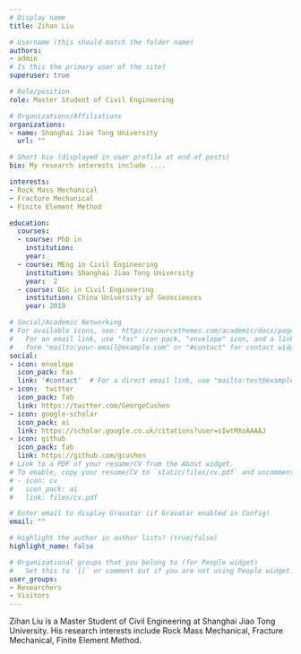 ```yaml
---
# Display name
title: Zihan Liu

# Username (this should match the folder name)
authors:  
- admin
# Is this the primary user of the site?
superuser: true 

# Role/position
role: Master Student of Civil Engineering

# Organizations/Affiliations
organizations:
- name: Shanghai Jiao Tong University
  url: ""

# Short bio (displayed in user profile at end of posts)
bio: My research interests include ....

interests:
- Rock Mass Mechanical
- Fracture Mechanical	
- Finite Element Method	

education:
  courses: 
  - course: PhD in 
    institution: 
    year: 
  - course: MEng in Civil Engineering
    institution: Shanghai Jiao Tong University
    year:  2
  - course: BSc in Civil Engineering
    institution: China University of Geosciences
    year: 2019

# Social/Academic Networking
# For available icons, see: https://sourcethemes.com/academic/docs/page-builder/#icons
#   For an email link, use "fas" icon pack, "envelope" icon, and a link in the
#   form "mailto:your-email@example.com" or "#contact" for contact widget.
social:
- icon: envelope
  icon_pack: fas
  link: '#contact'  # For a direct email link, use "mailto:test@example.org".
- icon:  twitter
  icon_pack: fab
  link: https://twitter.com/GeorgeCushen
- icon: google-scholar
  icon_pack: ai
  link: https://scholar.google.co.uk/citations?user=sIwtMXoAAAAJ
- icon: github
  icon_pack: fab
  link: https://github.com/gcushen
# Link to a PDF of your resume/CV from the About widget.
# To enable, copy your resume/CV to `static/files/cv.pdf` and uncomment the lines below.
# - icon: cv
#   icon_pack: ai
#   link: files/cv.pdf

# Enter email to display Gravatar (if Gravatar enabled in Config)
email: ""

# Highlight the author in author lists? (true/false)
highlight_name: false

# Organizational groups that you belong to (for People widget)
#   Set this to `[]` or comment out if you are not using People widget.
user_groups:
- Researchers
- Visitors
---
```


Zihan Liu is a Master Student of Civil Engineering at Shanghai Jiao Tong University. His research interests include Rock Mass Mechanical, Fracture Mechanical, Finite Element Method. 
